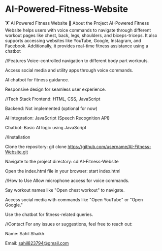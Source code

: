# AI-Powered-Fitness-Website
🏋️ AI Powered Fitness Website
🚀 About the Project
AI-Powered Fitness Website helps users with voice commands to navigate through different workout pages like chest, back, legs, shoulders, and biceps-triceps. It also supports accessing websites like YouTube, Google, Instagram, and Facebook. Additionally, it provides real-time fitness assistance using a chatbot

//Features
Voice-controlled navigation to different body part workouts.

Access social media and utility apps through voice commands.

AI chatbot for fitness guidance.

Responsive design for seamless user experience.

//Tech Stack
Frontend: HTML, CSS, JavaScript

Backend: Not implemented (optional for now)

AI Integration: JavaScript (Speech Recognition API)

Chatbot: Basic AI logic using JavaScript


//Installation

Clone the repository: git clone https://github.com/username/AI-Fitness-Website.git

Navigate to the project directory: cd AI-Fitness-Website

Open the index.html file in your browser: start index.html


//How to Use
Allow microphone access for voice commands.

Say workout names like "Open chest workout" to navigate.

Access social media with commands like "Open YouTube" or "Open Google."

Use the chatbot for fitness-related queries.


//Contact
For any issues or suggestions, feel free to reach out:

Name: Sahil Shaikh

Email: sahil823794@gmail.com



